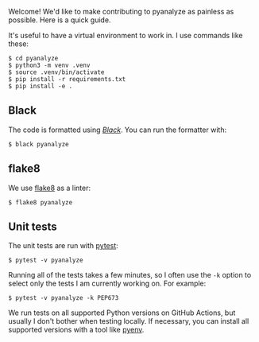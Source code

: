 Welcome! We'd like to make contributing to pyanalyze as painless
as possible. Here is a quick guide.

It's useful to have a virtual environment to work in. I use
commands like these:
```
$ cd pyanalyze
$ python3 -m venv .venv
$ source .venv/bin/activate
$ pip install -r requirements.txt
$ pip install -e .
```

## Black

The code is formatted using [*Black*](https://black.readthedocs.io).
You can run the formatter with:

```
$ black pyanalyze
```

## flake8

We use [flake8](https://flake8.pycqa.org/en/latest/) as a linter:

```
$ flake8 pyanalyze
```

## Unit tests

The unit tests are run with [pytest](https://docs.pytest.org/):

```
$ pytest -v pyanalyze
```

Running all of the tests takes a few minutes, so I often use the
`-k` option to select only the tests I am currently working on.
For example:

```
$ pytest -v pyanalyze -k PEP673
```

We run tests on all supported Python versions on GitHub Actions,
but usually I don't bother when testing locally. If necessary, you
can install all supported versions with a tool like
[pyenv](https://github.com/pyenv/pyenv).
